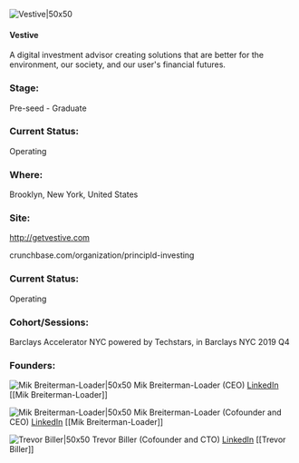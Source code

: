

![Vestive|50x50](https://apimg.techstars.com/connect/images/image_files/5d727132a36c1109650000a3/original/logo-vertical_%285%29.png)

#### Vestive
A digital investment advisor creating solutions that are better for the environment, our society, and our user's financial futures.

### Stage: 
Pre-seed - Graduate 

### Current Status: 
Operating

### Where:
Brooklyn, New York, United States

### Site:
http://getvestive.com



crunchbase.com/organization/principld-investing

### Current Status: 
Operating

### Cohort/Sessions: 
Barclays Accelerator NYC powered by Techstars, in Barclays NYC 2019 Q4

### Founders: 

![Mik Breiterman-Loader|50x50]() Mik Breiterman-Loader (CEO) [LinkedIn](https://) [[Mik Breiterman-Loader]]

![Mik Breiterman-Loader|50x50](https://apimg.techstars.com/connect/images/image_files/5d66a2a8a36c111925000065/original/Mik_Breiterman-Loader_square.jpg) Mik Breiterman-Loader (Cofounder and CEO) [LinkedIn](https://linkedin.com/in/mik-breiterman-loader-241a39122) [[Mik Breiterman-Loader]]

![Trevor Biller|50x50](https://apimg.techstars.com/connect/images/image_files/5d7270ada36c1109650000a2/original/VP-42.jpg) Trevor Biller (Cofounder and CTO) [LinkedIn](https://linkedin.com/in/trevor-biller-50766541) [[Trevor Biller]]


